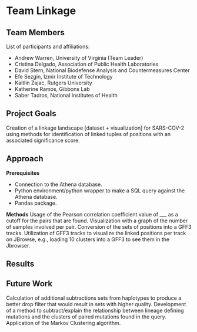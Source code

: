 # Team Linkage

## Team Members
List of participants and affiliations:
- Andrew Warren, University of Virginia (Team Leader)
- Cristina Delgado, Association of Public Health Laboratories
- David Stern, National Biodefense Analysis and Countermeasures Center
- Efe Sezgin, Izmir Institute of Technology
- Kaitlin Zajac, Rutgers University
- Katherine Ramos, Gibbons Lab
- Saber Tadros, National Institutes of Health

## Project Goals
Creation of a linkage landscape [dataset + visualization] for SARS-COV-2 using methods for identification of linked tuples of positions with an associated significance score.

## Approach
**Prerequisites**
- Connection to the Athena database.
- Python environment/python wrapper to make a SQL query against the Athena database.
- Pandas package.

**Methods**
Usage of the Pearson correlation coefficient value of ___ as a cutoff for the pairs that are found. Visualization with a graph of the number of samples involved per pair.
Conversion of the sets of positions into a GFF3 tracks.
Utilization of GFF3 tracks to visualize the linked positions per track on JBrowse, e.g., loading 10 clusters into a GFF3 to see them in the Jbrowser.

## Results

## Future Work
Calculation of additional subtractions sets from haplotypes to produce a better drop filter that would result in sets with higher quality. 
Development of a method to subtract/explain the relationship between lineage defining mutations and the clusters of paired mutations found in the query. 
Application of the Markov Clustering algorithm.


